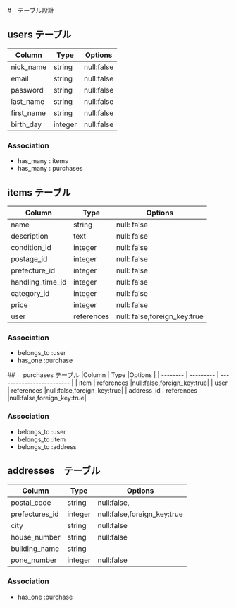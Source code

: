 #　テーブル設計

## users テーブル
|Column    | Type     |Options     |
| -------  | -------- | ---------- |
|nick_name |string    | null:false |
|email     |string    | null:false |
|password  |string    | null:false |
|last_name |string    | null:false |
|first_name|string    | null:false |
|birth_day |integer   | null:false |
### Association
- has_many : items
- has_many : purchases

## items テーブル
|Column          | Type     |Options                      |
| -------------  | ---------| --------------------------- |
|name            |string    |null: false                  |
|description     |text      |null: false                  |
|condition_id    |integer   |null: false                  |
|postage_id      |integer   |null: false                  |
|prefecture_id   |integer   |null: false                  |
|handling_time_id|integer   |null: false                  |
|category_id     |integer   |null: false                  |
|price           |integer   |null: false                  |
|user            |references|null: false,foreign_key:true |
### Association
- belongs_to :user
- has_one :purchase

##　 purchases テーブル
|Column      | Type     |Options                      |
| --------   | ---------  | ------------------------- |
| item       | references |null:false,foreign_key:true|
| user       | references |null:false,foreign_key:true|
| address_id | references |null:false,foreign_key:true|
### Association
- belongs_to :user
- belongs_to :item
- belongs_to :address

##  addresses　テーブル
|Column        | Type     |Options                      |
| ------------ | ---------  | ------------------------- |
|postal_code   | string     |null:false,                |
|prefectures_id| integer    |null:false,foreign_key:true|
|city          | string     |null:false                 |
|house_number  | string    |null:false                 |
|building_name | string     |                           |
|pone_number   | integer    |null:false                 |
### Association
- has_one :purchase